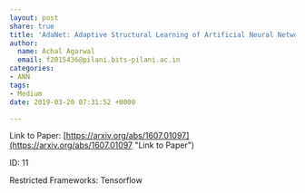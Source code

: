 ```yaml
---
layout: post
share: true
title: 'AdaNet: Adaptive Structural Learning of Artificial Neural Networks'
author:
  name: Achal Agarwal
  email: f2015436@pilani.bits-pilani.ac.in
categories:
- ANN
tags:
- Medium
date: 2019-03-20 07:31:52 +0000

---
```

Link to Paper: [https://arxiv.org/abs/1607.01097](https://arxiv.org/abs/1607.01097 "Link to Paper")

ID: 11

Restricted Frameworks: Tensorflow